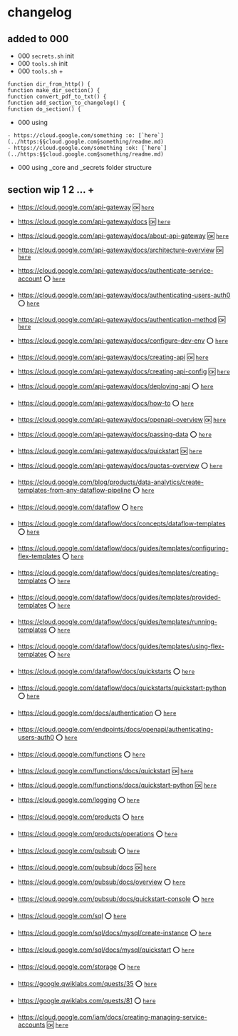 # changelog

## added to 000
 - 000 `secrets.sh` init
 - 000 `tools.sh` init
 - 000 `tools.sh` +
```
function dir_from_http() {
function make_dir_section() {
function convert_pdf_to_txt() {
function add_section_to_changelog() {
function do_section() {
```
- 000 using
```
- https://cloud.google.com/something :o: [`here`](../https:§§cloud.google.com§something/readme.md)
- https://cloud.google.com/something :ok: [`here`](../https:§§cloud.google.com§something/readme.md)
```
- 000 using _core and _secrets folder structure

## section wip 1 2 ... +


- https://cloud.google.com/api-gateway :ok: [`here`](../https:§§cloud.google.com§api-gateway/readme.md)

- https://cloud.google.com/api-gateway/docs :ok: [`here`](../https:§§cloud.google.com§api-gateway§docs/readme.md)

- https://cloud.google.com/api-gateway/docs/about-api-gateway :ok: [`here`](../https:§§cloud.google.com§api-gateway§docs§about-api-gateway/readme.md)

- https://cloud.google.com/api-gateway/docs/architecture-overview :ok: [`here`](../https:§§cloud.google.com§api-gateway§docs§architecture-overview/readme.md)

- https://cloud.google.com/api-gateway/docs/authenticate-service-account :o: [`here`](../https:§§cloud.google.com§api-gateway§docs§authenticate-service-account/readme.md)

- https://cloud.google.com/api-gateway/docs/authenticating-users-auth0 :o: [`here`](../https:§§cloud.google.com§api-gateway§docs§authenticating-users-auth0/readme.md)

- https://cloud.google.com/api-gateway/docs/authentication-method :ok: [`here`](../https:§§cloud.google.com§api-gateway§docs§authentication-method/readme.md)

- https://cloud.google.com/api-gateway/docs/configure-dev-env :o: [`here`](../https:§§cloud.google.com§api-gateway§docs§configure-dev-env/readme.md)

- https://cloud.google.com/api-gateway/docs/creating-api :ok: [`here`](../https:§§cloud.google.com§api-gateway§docs§creating-api/readme.md)

- https://cloud.google.com/api-gateway/docs/creating-api-config :ok: [`here`](../https:§§cloud.google.com§api-gateway§docs§creating-api-config/readme.md)

- https://cloud.google.com/api-gateway/docs/deploying-api :o: [`here`](../https:§§cloud.google.com§api-gateway§docs§deploying-api/readme.md)

- https://cloud.google.com/api-gateway/docs/how-to :o: [`here`](../https:§§cloud.google.com§api-gateway§docs§how-to/readme.md)

- https://cloud.google.com/api-gateway/docs/openapi-overview :ok: [`here`](../https:§§cloud.google.com§api-gateway§docs§openapi-overview/readme.md)

- https://cloud.google.com/api-gateway/docs/passing-data :o: [`here`](../https:§§cloud.google.com§api-gateway§docs§passing-data/readme.md)

- https://cloud.google.com/api-gateway/docs/quickstart :ok: [`here`](../https:§§cloud.google.com§api-gateway§docs§quickstart/readme.md)

- https://cloud.google.com/api-gateway/docs/quotas-overview :o: [`here`](../https:§§cloud.google.com§api-gateway§docs§quotas-overview/readme.md)

- https://cloud.google.com/blog/products/data-analytics/create-templates-from-any-dataflow-pipeline :o: [`here`](../https:§§cloud.google.com§blog§products§data-analytics§create-templates-from-any-dataflow-pipeline/readme.md) 

- https://cloud.google.com/dataflow :o: [`here`](../https:§§cloud.google.com§dataflow/readme.md)

- https://cloud.google.com/dataflow/docs/concepts/dataflow-templates :o: [`here`](../https:§§cloud.google.com§dataflow§docs§concepts§dataflow-templates/readme.md)

- https://cloud.google.com/dataflow/docs/guides/templates/configuring-flex-templates :o: [`here`](../https:§§cloud.google.com§dataflow§docs§guides§templates§configuring-flex-templates/readme.md)

- https://cloud.google.com/dataflow/docs/guides/templates/creating-templates :o: [`here`](../https:§§cloud.google.com§dataflow§docs§guides§templates§creating-templates/readme.md)

- https://cloud.google.com/dataflow/docs/guides/templates/provided-templates :o: [`here`](../https:§§cloud.google.com§dataflow§docs§guides§templates§provided-templates/readme.md)

- https://cloud.google.com/dataflow/docs/guides/templates/running-templates :o: [`here`](../https:§§cloud.google.com§dataflow§docs§guides§templates§running-templates/readme.md)

- https://cloud.google.com/dataflow/docs/guides/templates/using-flex-templates :o: [`here`](../https:§§cloud.google.com§dataflow§docs§guides§templates§using-flex-templates/readme.md)

- https://cloud.google.com/dataflow/docs/quickstarts :o: [`here`](../https:§§cloud.google.com§dataflow§docs§quickstarts/readme.md)

- https://cloud.google.com/dataflow/docs/quickstarts/quickstart-python :o: [`here`](../https:§§cloud.google.com§dataflow§docs§quickstarts§quickstart-python/readme.md)

- https://cloud.google.com/docs/authentication :o: [`here`](../https:§§cloud.google.com§docs§authentication/readme.md)

- https://cloud.google.com/endpoints/docs/openapi/authenticating-users-auth0 :o: [`here`](../https:§§cloud.google.com§endpoints§docs§openapi§authenticating-users-auth0/readme.md)

- https://cloud.google.com/functions :o: [`here`](../https:§§cloud.google.com§functions/readme.md)

- https://cloud.google.com/functions/docs/quickstart :ok: [`here`](../https:§§cloud.google.com§functions§docs§quickstart/readme.md)

- https://cloud.google.com/functions/docs/quickstart-python :ok: [`here`](../https:§§cloud.google.com§functions§docs§quickstart-python/readme.md)

- https://cloud.google.com/logging :o: [`here`](../https:§§cloud.google.com§logging/readme.md)

- https://cloud.google.com/products :o: [`here`](../https:§§cloud.google.com§products/readme.md)

- https://cloud.google.com/products/operations :o: [`here`](../https:§§cloud.google.com§products§operations/readme.md)

- https://cloud.google.com/pubsub :o: [`here`](../https:§§cloud.google.com§pubsub/readme.md)

- https://cloud.google.com/pubsub/docs :ok: [`here`](../https:§§cloud.google.com§pubsub§docs/readme.md)

- https://cloud.google.com/pubsub/docs/overview :o: [`here`](../https:§§cloud.google.com§pubsub§docs§overview/readme.md)

- https://cloud.google.com/pubsub/docs/quickstart-console :o: [`here`](../https:§§cloud.google.com§pubsub§docs§quickstart-console/readme.md)

- https://cloud.google.com/sql :o: [`here`](../https:§§cloud.google.com§sql/readme.md)

- https://cloud.google.com/sql/docs/mysql/create-instance :o: [`here`](../https:§§cloud.google.com§sql§docs§mysql§create-instance/readme.md)

- https://cloud.google.com/sql/docs/mysql/quickstart :o: [`here`](../https:§§cloud.google.com§sql§docs§mysql§quickstart/readme.md)

- https://cloud.google.com/storage :o: [`here`](../https:§§cloud.google.com§storage/readme.md)

- https://google.qwiklabs.com/quests/35 :o: [`here`](../https:§§google.qwiklabs.com§quests§35/readme.md)

- https://google.qwiklabs.com/quests/81 :o: [`here`](../https:§§google.qwiklabs.com§quests§81/readme.md)

- https://cloud.google.com/iam/docs/creating-managing-service-accounts :ok: [`here`](../https:§§cloud.google.com§iam§docs§creating-managing-service-accounts/readme.md)
